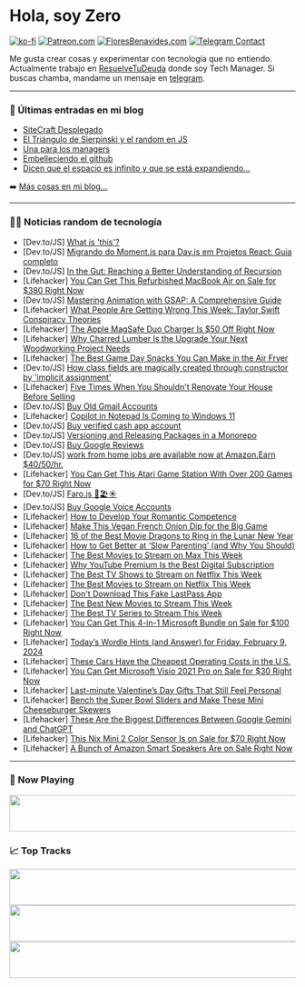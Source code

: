 # Hola, soy Zero

[![ko-fi](https://ko-fi.com/img/githubbutton_sm.svg)](https://ko-fi.com/J3J4N0LUK)
[![Patreon.com](https://img.shields.io/endpoint.svg?url=https%3A%2F%2Fshieldsio-patreon.vercel.app%2Fapi%3Fusername%3Dzerodragon%26type%3Dpatrons&style=for-the-badge)](https://patreon.com/zerodragon)
[![FloresBenavides.com](https://img.shields.io/website?down_message=oops&label=MiBlog&style=for-the-badge&up_message=online&url=https%3A%2F%2Ffloresbenavides.com)](https://floresbenavides.com)
[![Telegram Contact](https://img.shields.io/badge/escr%C3%ADbeme-ZeroDragon-%2326A5E4?style=for-the-badge&logo=telegram)](https://t.me/zerodragon)

Me gusta crear cosas y experimentar con tecnología que no entiendo.
Actualmente trabajo en [ResuelveTuDeuda](http://github.com/resuelve) donde soy Tech Manager.
Si buscas chamba, mandame un mensaje en [telegram](https://t.me/zerodragon).

---

### 📕 Últimas entradas en mi blog
<!-- BLOG-POST-LIST:START -->
- [SiteCraft Desplegado](https://floresbenavides.com/sitecraft-desplegado/)
- [El Triángulo de Sierpinski y el random en JS](https://floresbenavides.com/el-triangulo-de-sierpinski-y-el-random-en-js/)
- [Una para los managers](https://floresbenavides.com/una-para-los-managers/)
- [Embelleciendo el github](https://floresbenavides.com/embelleciendo-el-github/)
- [Dicen que el espacio es infinito y que se está expandiendo…](https://floresbenavides.com/dicen-que-el-espacio-es-infinito-y-que-se-esta-expandiendo/)
<!-- BLOG-POST-LIST:END -->

➡️ [Más cosas en mi blog...](https://floresbenavides.com)

---

### 👨‍💻 Noticias random de tecnología
<!-- TECH-POSTS:START -->
- [Dev.to/JS] [What is &#39;this&#39;?](https://dev.to/sleepysloth/what-is-this-f1g)
- [Dev.to/JS] [Migrando do Moment.js para Day.js em Projetos React: Guia completo](https://dev.to/hudson3384/migrando-do-momentjs-para-dayjs-em-projetos-react-guia-completo-15ng)
- [Dev.to/JS] [In the Gut: Reaching a Better Understanding of Recursion](https://dev.to/halented/in-the-gut-reaching-a-better-understanding-of-recursion-3bk4)
- [Lifehacker] [You Can Get This Refurbished MacBook Air on Sale for $380 Right Now](https://lifehacker.com/refurbished-2017-macbook-air-sale)
- [Dev.to/JS] [Mastering Animation with GSAP: A Comprehensive Guide](https://dev.to/allcodez/mastering-animation-with-gsap-a-comprehensive-guide-253)
- [Lifehacker] [What People Are Getting Wrong This Week: Taylor Swift Conspiracy Theories](https://lifehacker.com/entertainment/taylor-swift-conspiracy-theories)
- [Lifehacker] [The Apple MagSafe Duo Charger Is $50 Off Right Now](https://lifehacker.com/tech/apple-magsafe-duo-charger-sale)
- [Lifehacker] [Why Charred Lumber Is the Upgrade Your Next Woodworking Project Needs](https://lifehacker.com/home/why-charred-lumber-is-the-upgrade-your-next-project-needs)
- [Lifehacker] [The Best Game Day Snacks You Can Make in the Air Fryer](https://lifehacker.com/food-drink/the-best-air-fryer-snacks-for-the-big-game)
- [Dev.to/JS] [How class fields are magically created through constructor by &#39;implicit assignment&#39;](https://dev.to/hari03/how-class-fields-are-magically-created-through-constructor-by-implicit-assignment-2ab9)
- [Lifehacker] [Five Times When You Shouldn&#39;t Renovate Your House Before Selling](https://lifehacker.com/money/when-not-to-renovate-your-house-before-selling)
- [Dev.to/JS] [Buy Old Gmail Accounts](https://dev.to/r07537669/buy-old-gmail-accounts-1g12)
- [Lifehacker] [Copilot in Notepad Is Coming to Windows 11](https://lifehacker.com/tech/copilot-in-notepad-windows-11)
- [Dev.to/JS] [Buy verified cash app account](https://dev.to/r07537669/buy-verified-cash-app-account-1id6)
- [Dev.to/JS] [Versioning and Releasing Packages in a Monorepo](https://dev.to/nx/versioning-and-releasing-packages-in-a-monorepo-31pk)
- [Dev.to/JS] [Buy Google Reviews](https://dev.to/r07537669/buy-google-reviews-3lkg)
- [Dev.to/JS] [work from home jobs are available now at Amazon.Earn $40/50/hr.](https://dev.to/makemoneynkn/work-from-home-jobs-are-available-now-at-amazonearn-4050hr-2in5)
- [Lifehacker] [You Can Get This Atari Game Station With Over 200 Games for $70 Right Now](https://lifehacker.com/entertainment/atari-game-station-sale)
- [Dev.to/JS] [Faro.js 🌴🏖️☀️](https://dev.to/lukasborawski/farojs-1pp7)
- [Dev.to/JS] [Buy Google Voice Accounts](https://dev.to/r07537669/buy-google-voice-accounts-21eb)
- [Lifehacker] [How to Develop Your Romantic Competence](https://lifehacker.com/relationships/how-to-develop-your-romantic-competence)
- [Lifehacker] [Make This Vegan French Onion Dip for the Big Game](https://lifehacker.com/food-drink/vegan-french-onion-dip-recipe)
- [Lifehacker] [16 of the Best Movie Dragons to Ring in the Lunar New Year](https://lifehacker.com/entertainment/best-movies-with-dragons)
- [Lifehacker] [How to Get Better at ‘Slow Parenting’ &lpar;and Why You Should&rpar;](https://lifehacker.com/family/how-to-get-better-at-slow-parenting)
- [Lifehacker] [The Best Movies to Stream on Max This Week](https://lifehacker.com/entertainment/best-movies-on-max-this-week)
- [Lifehacker] [Why YouTube Premium Is the Best Digital Subscription](https://lifehacker.com/tech/youtube-premium-is-the-best-digital-subscription)
- [Lifehacker] [The Best TV Shows to Stream on Netflix This Week](https://lifehacker.com/entertainment/best-new-series-coming-to-netflix-this-week)
- [Lifehacker] [The Best Movies to Stream on Netflix This Week](https://lifehacker.com/entertainment/the-best-movies-on-netflix-this-week)
- [Lifehacker] [Don&#39;t Download This Fake LastPass App](https://lifehacker.com/tech/dont-download-fake-lastpass-app)
- [Lifehacker] [The Best New Movies to Stream This Week](https://lifehacker.com/entertainment/best-new-movies-stream-this-week)
- [Lifehacker] [The Best TV Series to Stream This Week](https://lifehacker.com/entertainment/best-new-tv-series-stream-this-week)
- [Lifehacker] [You Can Get This 4-in-1 Microsoft Bundle on Sale for $100 Right Now](https://lifehacker.com/tech/microsoft-bundle-sale)
- [Lifehacker] [Today’s Wordle Hints &lpar;and Answer&rpar; for Friday, February 9, 2024](https://lifehacker.com/entertainment/wordle-answer-today-february-9-2024)
- [Lifehacker] [These Cars Have the Cheapest Operating Costs in the U.S.](https://lifehacker.com/travel/the-cars-with-the-cheapest-operating-costs)
- [Lifehacker] [You Can Get Microsoft Visio 2021 Pro on Sale for $30 Right Now](https://lifehacker.com/tech/microsoft-visio-pro-sale)
- [Lifehacker] [Last-minute Valentine’s Day Gifts That Still Feel Personal](https://lifehacker.com/relationships/last-minute-valentines-gift-ideas)
- [Lifehacker] [Bench the Super Bowl Sliders and Make These Mini Cheeseburger Skewers](https://lifehacker.com/food-drink/make-these-mini-cheeseburger-skewers-for-super-bowl-sunday)
- [Lifehacker] [These Are the Biggest Differences Between Google Gemini and ChatGPT](https://lifehacker.com/tech/what-is-google-gemini)
- [Lifehacker] [This Nix Mini 2 Color Sensor Is on Sale for $70 Right Now](https://lifehacker.com/nix-color-sensor-sale)
- [Lifehacker] [A Bunch of Amazon Smart Speakers Are on Sale Right Now](https://lifehacker.com/tech/amazon-echo-smart-speaker-sale)<!-- TECH-POSTS:END -->

---

### 🎵 Now Playing
<a href="https://spotify-now-playing-dun.vercel.app/now-playing?open"><img src="https://spotify-now-playing-dun.vercel.app/now-playing" width="540" height="64"></a>

### 📈 Top Tracks
<a href="https://spotify-now-playing-dun.vercel.app/top-tracks?i=1&open"><img src="https://spotify-now-playing-dun.vercel.app/top-tracks?i=1" width="540" height="64"></a>
<a href="https://spotify-now-playing-dun.vercel.app/top-tracks?i=2&open"><img src="https://spotify-now-playing-dun.vercel.app/top-tracks?i=2" width="540" height="64"></a>
<a href="https://spotify-now-playing-dun.vercel.app/top-tracks?i=3&open"><img src="https://spotify-now-playing-dun.vercel.app/top-tracks?i=3" width="540" height="64"></a>
